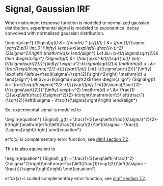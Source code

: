 # Signal, Gaussian IRF

When instrument response function is modeled to normalized gaussian distribution, experimental signal is modeled to exponentical decay convolved with normalized gaussian distribution.

\begin{align*}
{Signal}_g(t) &= ({model} * {irf})(t) \\
&= \frac{1}{\sigma \sqrt{2\pi}} \int_0^{\infty} \exp(-kx)\exp\left(-\frac{(x-t)^2}{2\sigma^2}\right) \mathrm{d}x 
\end{align*}
Let $u=(x-t)/(\sigma\sqrt{2})$ then
\begin{align*}
{Signal}_g(t) &= \frac{\exp(-kt)}{\sqrt{\pi}} \int_{-t/(\sigma\sqrt{2})}^{\infty} \exp(-u^2-k\sigma\sqrt{2}u) \mathrm{d} u \\
&= \frac{\exp((k\sigma)^2/2-kt)}{\sqrt{\pi}} \int_{-t/(\sigma\sqrt{2})}^{\infty} \exp\left(-\left(u+\frac{k\sigma}{\sqrt{2}}\right)^2\right) \mathrm{d} u
\end{align*}
Let $v=u+(k\sigma)/\sqrt{2}$ then
\begin{align*}
{Signal}_g(t) &= \frac{\exp((k\sigma)^2/2-kt)}{\sqrt{\pi}} \int_{(k\sigma)/\sqrt{2}-t/(\sigma\sqrt{2})}^{\infty} \exp(-v^2) \mathrm{d} v \\
&= \frac{1}{2}\exp\left(\frac{(k\sigma)^2}{2}-kt\right)\mathrm{erfc}\left(\frac{1}{\sqrt{2}}\left(k\sigma - \frac{t}{\sigma}\right)\right)
\end{align*}

So, experimental signal is modeled to

\begin{equation*}
{Signal}_g(t) = \frac{1}{2}\exp\left(\frac{(k\sigma)^2}{2}-kt\right)\mathrm{erfc}\left(\frac{1}{\sqrt{2}}\left(k\sigma - \frac{t}{\sigma}\right)\right)
\end{equation*}

$\mathrm{erfc}(x)$ is complementary error function, see [dlmf section 7.2](https://dlmf.nist.gov/7.2).

This is also equivalent to

\begin{equation*}
{Signal}_g(t) = \frac{1}{2}\exp\left(-\frac{t^2}{2\sigma^2}\right)\mathrm{erfcx}\left(\frac{1}{\sqrt{2}}\left(k\sigma - \frac{t}{\sigma}\right)\right)
\end{equation*}

$\mathrm{erfcx}(x)$ is scaled complementary error function, see [dlmf section 7.2](https://dlmf.nist.gov/7.2).




